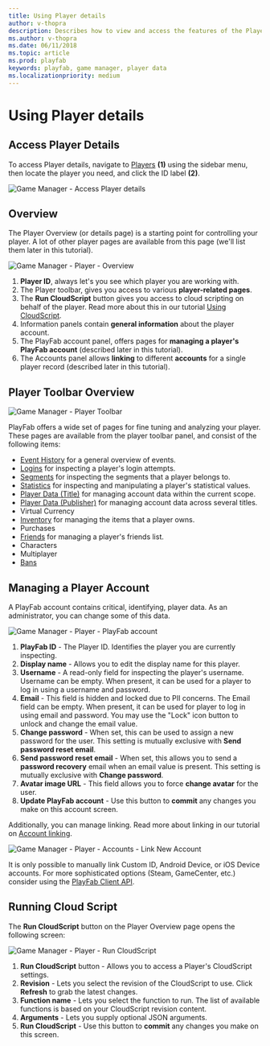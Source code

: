 ```yaml
---
title: Using Player details
author: v-thopra
description: Describes how to view and access the features of the Player details page in the PlayFab Game Manager.
ms.author: v-thopra
ms.date: 06/11/2018
ms.topic: article
ms.prod: playfab
keywords: playfab, game manager, player data
ms.localizationpriority: medium
---
```


# Using Player details

## Access Player Details

To access Player details, navigate to [Players](../../data/playerdata/using-the-players-page.md) **(1)** using the sidebar menu, then locate the player you need, and click the ID label **(2)**.

![Game Manager - Access Player details](media/tutorials/game-manager-access-player-details.png)  

## Overview

The Player Overview (or details page) is a starting point for controlling your player. A lot of other player pages are available from this page (we'll list them later in this tutorial).

![Game Manager - Player - Overview](media/tutorials/game-manager-player-overview.png)  

1. **Player ID**, always let's you see which player you are working with.
2. The Player toolbar, gives you access to various **player-related pages**.
3. The **Run CloudScript** button gives you access to cloud scripting on behalf of the player. Read more about this in our tutorial [Using CloudScript](../../automation/cloudscript/using-cloudscript.md).
4. Information panels contain **general information** about the player account.
5. The PlayFab account panel, offers pages for **managing a player's PlayFab account** (described later in this tutorial).
6. The Accounts panel allows **linking** to different **accounts** for a single player record (described later in this tutorial).

## Player Toolbar Overview

![Game Manager - Player Toolbar](media/tutorials/game-manager-player-toolbar.png)  

PlayFab offers a wide set of pages for fine tuning and analyzing your player. These pages are available from the player toolbar panel, and consist of the following items:

- [Event History](../../automation/playstream-events/event-history.md) for a general overview of events.
- [Logins](player-logins.md) for inspecting a player's login attempts.
- [Segments](player-segments.md) for inspecting the segments that a player belongs to.
- [Statistics](using-player-statistics.md) for inspecting and manipulating a player's statistical values.
- [Player Data (Title)](../../config/titledata/using-title-data.md) for managing account data within the current scope.
- [Player Data (Publisher)](using-player-publisher-data.md) for managing account data across several titles.
- Virtual Currency
- [Inventory](player-inventory.md) for managing the items that a player owns.
- Purchases
- [Friends](../../social/friends-groups/friends-lists.md) for managing a player's friends list.
- Characters
- Multiplayer
- [Bans](player-bans.md)

## Managing a Player Account

A PlayFab account contains critical, identifying, player data. As an administrator, you can change some of this data.

![Game Manager - Player - PlayFab account](media/tutorials/game-manager-player-playfab-account.png)  

1. **PlayFab ID** - The Player ID. Identifies the player you are currently inspecting.
2. **Display name** - Allows you to edit the display name for this player.
3. **Username** - A read-only field for inspecting the player's username. Username can be empty. When present, it can be used for a player to log in using a username and password.
4. **Email** - This field is hidden and locked due to PII concerns. The Email field can be empty. When present, it can be used for player to log in using email and password. You may use the "Lock" icon button to unlock and change the email value.  
5. **Change password** - When set, this can be used to assign a new password for the user. This setting is mutually exclusive with **Send password reset email**.
6. **Send password reset email** - When set, this allows you to send a **password recovery** email when an email value is present. This setting is mutually exclusive with **Change password**.
7. **Avatar image URL** - This field allows you to force **change avatar** for the user.
8. **Update PlayFab account** - Use this button to **commit** any changes you make on this account screen.

Additionally, you can manage linking. Read more about linking in our tutorial on [Account linking](../../authentication/linking-unlinking/account-linking.md).

![Game Manager - Player - Accounts - Link New Account](media/tutorials/game-manager-player-link-new-account.png)  

It is only possible to manually link Custom ID, Android Device, or iOS Device accounts. For more sophisticated options (Steam, GameCenter, etc.) consider using the  [PlayFab Client API](https://api.playfab.com/documentation/client).

## Running Cloud Script

The **Run CloudScript** button on the Player Overview page opens the following screen:

![Game Manager - Player - Run CloudScript](media/tutorials/game-manager-player-run-cloudscript.png)  

1. **Run CloudScript** button - Allows you to access a Player's CloudScript settings.
2. **Revision** - Lets you select the revision of the CloudScript to use. Click **Refresh** to grab the latest changes.
3. **Function name** - Lets you select the function to run. The list of available functions is based on your CloudScript revision content.
4. **Arguments** - Lets you supply optional JSON arguments.
5. **Run CloudScript** - Use this button to **commit** any changes you make on this screen.